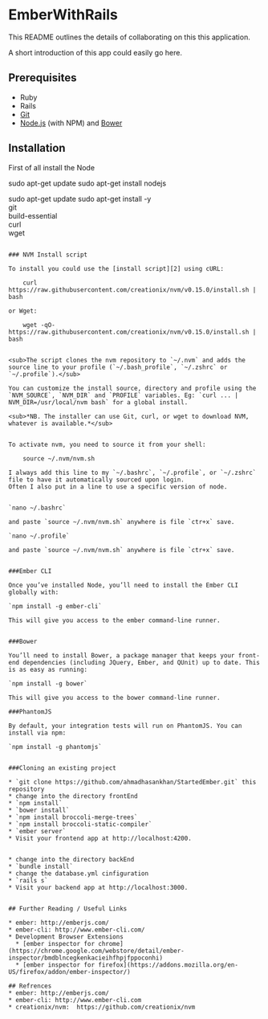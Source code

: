 EmberWithRails
==============
This README outlines the details of collaborating on this this application.

A short introduction of this app could easily go here.

## Prerequisites

* Ruby
* Rails
* [Git](http://git-scm.com/)
* [Node.js](http://nodejs.org/) (with NPM) and [Bower](http://bower.io/)


## Installation

First of all install the Node

sudo apt-get update
sudo apt-get install nodejs

sudo apt-get update
sudo apt-get install -y \
git \
build-essential \
curl \
wget
```

### NVM Install script

To install you could use the [install script][2] using cURL:

    curl https://raw.githubusercontent.com/creationix/nvm/v0.15.0/install.sh | bash

or Wget:

    wget -qO- https://raw.githubusercontent.com/creationix/nvm/v0.15.0/install.sh | bash


<sub>The script clones the nvm repository to `~/.nvm` and adds the source line to your profile (`~/.bash_profile`, `~/.zshrc` or `~/.profile`).</sub>

You can customize the install source, directory and profile using the `NVM_SOURCE`, `NVM_DIR` and `PROFILE` variables. Eg: `curl ... | NVM_DIR=/usr/local/nvm bash` for a global install.

<sub>*NB. The installer can use Git, curl, or wget to download NVM, whatever is available.*</sub>


To activate nvm, you need to source it from your shell:

    source ~/.nvm/nvm.sh

I always add this line to my `~/.bashrc`, `~/.profile`, or `~/.zshrc` file to have it automatically sourced upon login.
Often I also put in a line to use a specific version of node.


`nano ~/.bashrc`

and paste `source ~/.nvm/nvm.sh` anywhere is file `ctr+x` save.

`nano ~/.profile`

and paste `source ~/.nvm/nvm.sh` anywhere is file `ctr+x` save.


###Ember CLI

Once you’ve installed Node, you’ll need to install the Ember CLI globally with:

`npm install -g ember-cli`

This will give you access to the ember command-line runner.


###Bower

You’ll need to install Bower, a package manager that keeps your front-end dependencies (including JQuery, Ember, and QUnit) up to date. This is as easy as running:

`npm install -g bower`

This will give you access to the bower command-line runner.

###PhantomJS

By default, your integration tests will run on PhantomJS. You can install via npm:

`npm install -g phantomjs`


###Cloning an existing project

* `git clone https://github.com/ahmadhasankhan/StartedEmber.git` this repository
* change into the directory frontEnd
* `npm install`
* `bower install`
* `npm install broccoli-merge-trees`
* `npm install broccoli-static-compiler`
* `ember server`
* Visit your frontend app at http://localhost:4200.


* change into the directory backEnd
* `bundle install`
* change the database.yml cinfiguration
* `rails s`
* Visit your backend app at http://localhost:3000.


## Further Reading / Useful Links

* ember: http://emberjs.com/
* ember-cli: http://www.ember-cli.com/
* Development Browser Extensions
  * [ember inspector for chrome](https://chrome.google.com/webstore/detail/ember-inspector/bmdblncegkenkacieihfhpjfppoconhi)
  * [ember inspector for firefox](https://addons.mozilla.org/en-US/firefox/addon/ember-inspector/)

## Refrences
* ember: http://emberjs.com/
* ember-cli: http://www.ember-cli.com
* creationix/nvm:  https://github.com/creationix/nvm
